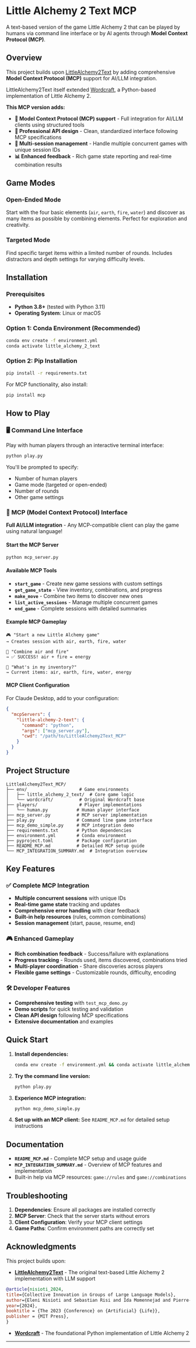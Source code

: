 # Little Alchemy 2 Text MCP

A text-based version of the  game Little Alchemy 2 that can be played by humans via command line interface or by AI agents through **Model Context Protocol (MCP)**.

## Overview

This project builds upon [LittleAlchemy2Text](https://github.com/eleninisioti/LittleAlchemy2Text) by adding comprehensive **Model Context Protocol (MCP)** support for AI/LLM integration.

LittleAlchemy2Text itself extended [Wordcraft](https://github.com/minqi/wordcraft), a Python-based implementation of Little Alchemy 2.

**This MCP version adds:**

- **🤖 Model Context Protocol (MCP) support** - Full integration for AI/LLM clients using structured tools
- **🔧 Professional API design** - Clean, standardized interface following MCP specifications
- **📱 Multi-session management** - Handle multiple concurrent games with unique session IDs
- **📊 Enhanced feedback** - Rich game state reporting and real-time combination results

## Game Modes

### Open-Ended Mode

Start with the four basic elements (`air`, `earth`, `fire`, `water`) and discover as many items as possible by combining elements. Perfect for exploration and creativity.

### Targeted Mode

Find specific target items within a limited number of rounds. Includes distractors and depth settings for varying difficulty levels.

## Installation

### Prerequisites

- **Python 3.8+** (tested with Python 3.11)
- **Operating System**: Linux or macOS

### Option 1: Conda Environment (Recommended)

```bash
conda env create -f environment.yml
conda activate little_alchemy_2_text
```

### Option 2: Pip Installation

```bash
pip install -r requirements.txt
```

For MCP functionality, also install:

```bash
pip install mcp
```

## How to Play

### 🖥️ Command Line Interface

Play with human players through an interactive terminal interface:

```bash
python play.py
```

You'll be prompted to specify:

- Number of human players
- Game mode (targeted or open-ended)
- Number of rounds
- Other game settings

### 🤖 MCP (Model Context Protocol) Interface

**Full AI/LLM integration** - Any MCP-compatible client can play the game using natural language!

#### Start the MCP Server

```bash
python mcp_server.py
```

#### Available MCP Tools

- **`start_game`** - Create new game sessions with custom settings
- **`get_game_state`** - View inventory, combinations, and progress
- **`make_move`** - Combine two items to discover new ones
- **`list_active_sessions`** - Manage multiple concurrent games
- **`end_game`** - Complete sessions with detailed summaries

#### Example MCP Gameplay

```
🎮 "Start a new Little Alchemy game"
→ Creates session with air, earth, fire, water

🔬 "Combine air and fire"
→ ✅ SUCCESS! air + fire = energy

🎯 "What's in my inventory?"
→ Current items: air, earth, fire, water, energy
```

#### MCP Client Configuration

For Claude Desktop, add to your configuration:

```json
{
  "mcpServers": {
    "little-alchemy-2-text": {
      "command": "python",
      "args": ["mcp_server.py"],
      "cwd": "/path/to/LittleAlchemy2Text_MCP"
    }
  }
}
```

## Project Structure

```
LittleAlchemy2Text_MCP/
├── env/                    # Game environments
│   ├── little_alchemy_2_text/  # Core game logic
│   └── wordcraft/          # Original Wordcraft base
├── players/                # Player implementations
│   └── human.py           # Human player interface
├── mcp_server.py          # MCP server implementation
├── play.py                # Command line game interface
├── mcp_demo_simple.py     # MCP integration demo
├── requirements.txt       # Python dependencies
├── environment.yml        # Conda environment
├── pyproject.toml         # Package configuration
├── README_MCP.md          # Detailed MCP setup guide
└── MCP_INTEGRATION_SUMMARY.md  # Integration overview
```

## Key Features

### ✅ Complete MCP Integration

- **Multiple concurrent sessions** with unique IDs
- **Real-time game state** tracking and updates
- **Comprehensive error handling** with clear feedback
- **Built-in help resources** (rules, common combinations)
- **Session management** (start, pause, resume, end)

### 🎮 Enhanced Gameplay

- **Rich combination feedback** - Success/failure with explanations
- **Progress tracking** - Rounds used, items discovered, combinations tried
- **Multi-player coordination** - Share discoveries across players
- **Flexible game settings** - Customizable rounds, difficulty, encoding

### 🛠️ Developer Features

- **Comprehensive testing** with `test_mcp_demo.py`
- **Demo scripts** for quick testing and validation
- **Clean API design** following MCP specifications
- **Extensive documentation** and examples

## Quick Start

1. **Install dependencies:**

   ```bash
   conda env create -f environment.yml && conda activate little_alchemy_2_text
   ```

2. **Try the command line version:**

   ```bash
   python play.py
   ```

3. **Experience MCP integration:**

   ```bash
   python mcp_demo_simple.py
   ```

4. **Set up with an MCP client:**
   See `README_MCP.md` for detailed setup instructions

## Documentation

- **`README_MCP.md`** - Complete MCP setup and usage guide
- **`MCP_INTEGRATION_SUMMARY.md`** - Overview of MCP features and implementation
- Built-in help via MCP resources: `game://rules` and `game://combinations`

## Troubleshooting

1. **Dependencies**: Ensure all packages are installed correctly
2. **MCP Server**: Check that the server starts without errors
3. **Client Configuration**: Verify your MCP client settings
4. **Game Paths**: Confirm environment paths are correctly set

## Acknowledgments

This project builds upon:

- **[LittleAlchemy2Text](https://github.com/eleninisioti/LittleAlchemy2Text)** - The original text-based Little Alchemy 2 implementation with LLM support

```bibtex
@article{nisioti_2024,
title={Collective Innovation in Groups of Large Language Models},
author={Eleni Nisioti and Sebastian Risi and Ida Momennejad and Pierre-Yves Oudeyer and Clément Moulin-Frier},
year={2024},
booktitle = {The 2023 {Conference} on {Artificial} {Life}},
publisher = {MIT Press},
}
```

- **[Wordcraft](https://github.com/minqi/wordcraft)** - The foundational Python implementation of Little Alchemy 2

---
